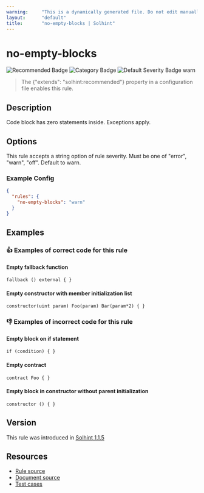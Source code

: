```yaml
---
warning:     "This is a dynamically generated file. Do not edit manually."
layout:      "default"
title:       "no-empty-blocks | Solhint"
---
```


# no-empty-blocks
![Recommended Badge](https://img.shields.io/badge/-Recommended-brightgreen)
![Category Badge](https://img.shields.io/badge/-Best%20Practise%20Rules-informational)
![Default Severity Badge warn](https://img.shields.io/badge/Default%20Severity-warn-yellow)
> The {"extends": "solhint:recommended"} property in a configuration file enables this rule.


## Description
Code block has zero statements inside. Exceptions apply.

## Options
This rule accepts a string option of rule severity. Must be one of "error", "warn", "off". Default to warn.

### Example Config
```json
{
  "rules": {
    "no-empty-blocks": "warn"
  }
}
```


## Examples
### 👍 Examples of **correct** code for this rule

#### Empty fallback function

```solidity
fallback () external { }
```

#### Empty constructor with member initialization list

```solidity
constructor(uint param) Foo(param) Bar(param*2) { }
```

### 👎 Examples of **incorrect** code for this rule

#### Empty block on if statement

```solidity
if (condition) { }
```

#### Empty contract

```solidity
contract Foo { }
```

#### Empty block in constructor without parent initialization

```solidity
constructor () { }
```

## Version
This rule was introduced in [Solhint 1.1.5](https://github.com/protofire/solhint/tree/v1.1.5)

## Resources
- [Rule source](https://github.com/protofire/solhint/tree/master/lib/rules/best-practises/no-empty-blocks.js)
- [Document source](https://github.com/protofire/solhint/tree/master/docs/rules/best-practises/no-empty-blocks.md)
- [Test cases](https://github.com/protofire/solhint/tree/master/test/rules/best-practises/no-empty-blocks.js)
